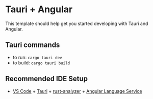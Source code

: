 # Tauri + Angular

This template should help get you started developing with Tauri and Angular.

## Tauri commands

* to run: `cargo tauri dev`
* to build: `cargo tauri build`

## Recommended IDE Setup

- [VS Code](https://code.visualstudio.com/) + [Tauri](https://marketplace.visualstudio.com/items?itemName=tauri-apps.tauri-vscode) + [rust-analyzer](https://marketplace.visualstudio.com/items?itemName=rust-lang.rust-analyzer) + [Angular Language Service](https://marketplace.visualstudio.com/items?itemName=Angular.ng-template)
